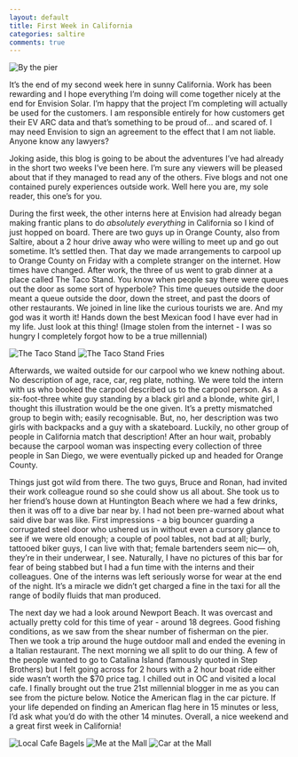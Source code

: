 ```yaml
---
layout: default
title: First Week in California
categories: saltire
comments: true
---
```


![By the pier](/images/mepier.png)

It’s the end of my second week here in sunny California. Work has been rewarding and I hope everything I’m doing will come together nicely at the end for Envision Solar. I’m happy that the project I’m completing will actually be used for the customers. I am responsible entirely for how customers get their EV ARC data and that’s something to be proud of… and scared of. I may need Envision to sign an agreement to the effect that I am not liable. Anyone know any lawyers? 

Joking aside, this blog is going to be about the adventures I’ve had already in the short two weeks I’ve been here. I’m sure any viewers will be pleased about that if they managed to read any of the others. Five blogs and not one contained purely experiences outside work. Well here you are, my sole reader, this one’s for you.

During the first week, the other interns here at Envision had already began making frantic plans to do *absolutely everything* in California so I kind of just hopped on board. There are two guys up in Orange County, also from Saltire, about a 2 hour drive away who were willing to meet up and go out sometime. It’s settled then. That day we made arrangements to carpool up to Orange County on Friday with a complete stranger on the internet. How times have changed. After work, the three of us went to grab dinner at a place called The Taco Stand. You know when people say there were queues out the door as some sort of hyperbole? This time queues outside the door meant a queue outside the door, down the street, and past the doors of other restaurants. We joined in line like the curious tourists we are. And my god was it worth it! Hands down the best Mexican food I have ever had in my life. Just look at this thing! (Image stolen from the internet - I was so hungry I completely forgot how to be a true millennial)

![The Taco Stand](/images/tacostand.png) ![The Taco Stand Fries](/images/tacostandfries.jpg)

Afterwards, we waited outside for our carpool who we knew nothing about. No description of age, race, car, reg plate, nothing. We were told the intern with us who booked the carpool described us to the carpool person. As a six-foot-three white guy standing by a black girl and a blonde, white girl, I thought this illustration would be the one given. It’s a pretty mismatched group to begin with; easily recognisable. But, no, her description was two girls with backpacks and a guy with a skateboard. Luckily, no other group of people in California match that description! After an hour wait, probably because the carpool woman was inspecting every collection of three people in San Diego, we were eventually picked up and headed for Orange County.

Things just got wild from there. The two guys, Bruce and Ronan, had invited their work colleague round so she could show us all about. She took us to her friend’s house down at Huntington Beach where we had a few drinks, then it was off to a dive bar near by. I had not been pre-warned about what said dive bar was like. First impressions - a big bouncer guarding a corrugated steel door who ushered us in without even a cursory glance to see if we were old enough; a couple of pool tables, not bad at all; burly, tattooed biker guys, I can live with that; female bartenders seem nic— oh, they’re in their underwear, I see. Naturally, I have no pictures of this bar for fear of being stabbed but I had a fun time with the interns and their colleagues. One of the interns was left seriously worse for wear at the end of the night. It’s a miracle we didn’t get charged a fine in the taxi for all the range of bodily fluids that man produced. 

The next day we had a look around Newport Beach. It was overcast and actually pretty cold for this time of year - around 18 degrees. Good fishing conditions, as we saw from the shear number of fisherman on the pier. Then we took a trip around the huge outdoor mall and ended the evening in a Italian restaurant. The next morning we all split to do our thing. A few of the people wanted to go to Catalina Island (famously quoted in Step Brothers) but I felt going across for 2 hours with a 2 hour boat ride either side wasn’t worth the $70 price tag. I chilled out in OC and visited a local cafe. I finally brought out the true 21st millennial blogger in me as you can see from the picture below. Notice the American flag in the car picture. If your life depended on finding an American flag here in 15 minutes or less, I’d ask what you’d do with the other 14 minutes. Overall, a nice weekend and a great first week in California!

![Local Cafe Bagels](/images/bagel.png) ![Me at the Mall](/images/memall.png) ![Car at the Mall](/images/car.png)
